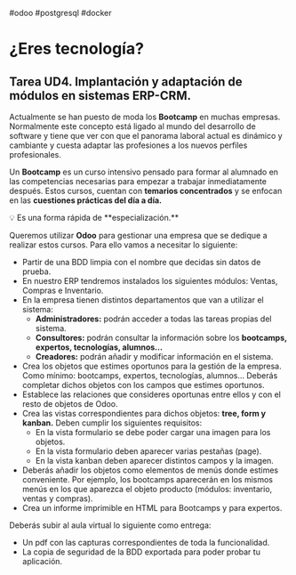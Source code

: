 #odoo #postgresql #docker 
# ¿Eres tecnología?

## Tarea UD4. Implantación y adaptación de módulos en sistemas ERP-CRM.

Actualmente se han puesto de moda los **Bootcamp** en muchas empresas. Normalmente este concepto está ligado al mundo del desarrollo de software y tiene que ver con que el panorama laboral actual es dinámico y cambiante y cuesta adaptar las profesiones a los nuevos perfiles profesionales.

Un **Bootcamp** es un curso intensivo pensado para formar al alumnado en las competencias necesarias para empezar a trabajar inmediatamente después. Estos cursos, cuentan con **temarios concentrados** y se enfocan en las **cuestiones prácticas del día a día.** 

<aside>
💡 Es una forma rápida de **especialización.**

</aside>

Queremos utilizar **Odoo** para gestionar una empresa que se dedique a realizar estos cursos. Para ello vamos a necesitar lo siguiente:

- Partir de una BDD limpia con el nombre que decidas sin datos de prueba.
- En nuestro ERP tendremos instalados los siguientes módulos: Ventas, Compras e Inventario.
- En la empresa tienen distintos departamentos que van a utilizar el sistema:
    - **Administradores:** podrán acceder a todas las tareas propias del sistema.
    - **Consultores:** podrán consultar la información sobre los **bootcamps, expertos, tecnologías, alumnos…**
    - **Creadores:** podrán añadir y modificar información en el sistema.
- Crea los objetos que estimes oportunos para la gestión de la empresa. Como mínimo: bootcamps, expertos, tecnologías, alumnos… Deberás completar dichos objetos con los campos que estimes oportunos.
- Establece las relaciones que consideres oportunas entre ellos y con el resto de objetos de Odoo.
- Crea las vistas correspondientes para dichos objetos: **tree, form y kanban.** Deben cumplir los siguientes requisitos:
    - En la vista formulario se debe poder cargar una imagen para los objetos.
    - En la vista formulario deben aparecer varias pestañas (page).
    - En la vista kanban deben aparecer distintos campos y la imagen.
- Deberás añadir los objetos como elementos de menús donde estimes conveniente. Por ejemplo, los bootcamps aparecerán en los mismos menús en los que aparezca el objeto producto (módulos: inventario, ventas y compras).
- Crea un informe imprimible en HTML para Bootcamps y para expertos.

Deberás subir al aula virtual lo siguiente como entrega:

- Un pdf con las capturas correspondientes de toda la funcionalidad.
- La copia de seguridad de la BDD exportada para poder probar tu aplicación.